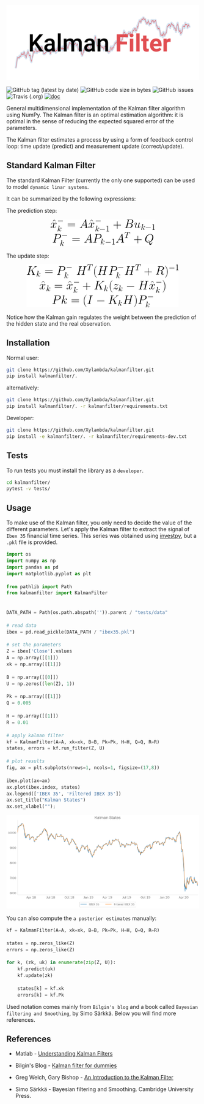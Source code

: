 <p align="center">
  <img src="img/logo.png" width="700">
</p>

![GitHub tag (latest by date)](https://img.shields.io/github/v/tag/Xylambda/kalmanfilter?label=VERSION&style=for-the-badge)
![GitHub code size in bytes](https://img.shields.io/github/languages/code-size/Xylambda/kalmanfilter?style=for-the-badge)
![GitHub issues](https://img.shields.io/github/issues/Xylambda/kalmanfilter?style=for-the-badge)
![Travis (.org)](https://img.shields.io/travis/xylambda/kalmanfilter?style=for-the-badge)
[![doc](https://img.shields.io/badge/DOCS-documentation-blue.svg?style=for-the-badge)](https://xylambda.github.io/kalmanfilter/)

General multidimensional implementation of the Kalman filter algorithm using 
NumPy. The Kalman filter is an optimal estimation algorithm: it is optimal 
in the sense of reducing the expected squared error of the parameters.

The Kalman filter estimates a process by using a form of feedback 
control loop: time update (predict) and measurement update (correct/update).


## Standard Kalman Filter
The standard Kalman Filter (currently the only one supported) can be used to 
model `dynamic linar systems`. 

It can be summarized by the following expressions:

The prediction step:
<p align="center">
  <img src="img/predict.png">
</p>

The update step:
<p align="center">
  <img src="img/update.png">
</p>

Notice how the Kalman gain regulates the weight between the prediction of the
hidden state and the real observation.

## Installation
Normal user:
```bash
git clone https://github.com/Xylambda/kalmanfilter.git
pip install kalmanfilter/.
```

alternatively:
```bash
git clone https://github.com/Xylambda/kalmanfilter.git
pip install kalmanfilter/. -r kalmanfilter/requirements.txt
```

Developer:
```bash
git clone https://github.com/Xylambda/kalmanfilter.git
pip install -e kalmanfilter/. -r kalmanfilter/requirements-dev.txt
```

## Tests
To run tests you must install the library as a `developer`.
```bash
cd kalmanfilter/
pytest -v tests/
```

## Usage
To make use of the Kalman filter, you only need to decide the value of the 
different parameters. Let's apply the Kalman filter to extract the signal of 
`Ibex 35` financial time series. This series was obtained using 
[investpy](https://github.com/alvarobartt/investpy), but a `.pkl` file is 
provided.
```python
import os
import numpy as np
import pandas as pd
import matplotlib.pyplot as plt

from pathlib import Path
from kalmanfilter import KalmanFilter


DATA_PATH = Path(os.path.abspath('')).parent / "tests/data"

# read data
ibex = pd.read_pickle(DATA_PATH / "ibex35.pkl")

# set the parameters
Z = ibex['Close'].values
A = np.array([[1]])
xk = np.array([[1]])

B = np.array([[0]])
U = np.zeros((len(Z), 1))

Pk = np.array([[1]])
Q = 0.005

H = np.array([[1]])
R = 0.01

# apply kalman filter
kf = KalmanFilter(A=A, xk=xk, B=B, Pk=Pk, H=H, Q=Q, R=R)
states, errors = kf.run_filter(Z, U)

# plot results
fig, ax = plt.subplots(nrows=1, ncols=1, figsize=(17,8))

ibex.plot(ax=ax)
ax.plot(ibex.index, states)
ax.legend(['IBEX 35', 'Filtered IBEX 35'])
ax.set_title("Kalman States")
ax.set_xlabel("");
```
![signal](img/signal.png)

You can also compute the `a posterior estimates` manually:
```python
kf = KalmanFilter(A=A, xk=xk, B=B, Pk=Pk, H=H, Q=Q, R=R)

states = np.zeros_like(Z)
errors = np.zeros_like(Z)

for k, (zk, uk) in enumerate(zip(Z, U)):
    kf.predict(uk)
    kf.update(zk)
    
    states[k] = kf.xk
    errors[k] = kf.Pk
```

Used notation comes mainly from `Bilgin's blog` and a book called `Bayesian
filtering and Smoothing`, by Simo Särkkä. Below you will find more references.

## References
* Matlab - [Understanding Kalman Filters](https://www.youtube.com/playlist?list=PLn8PRpmsu08pzi6EMiYnR-076Mh-q3tWr)

* Bilgin's Blog - [Kalman filter for dummies](http://bilgin.esme.org/BitsAndBytes/KalmanFilterforDummies)

* Greg Welch, Gary Bishop - [An Introduction to the Kalman Filter](https://www.cs.unc.edu/~welch/media/pdf/kalman_intro.pdf)

* Simo Särkkä - Bayesian filtering and Smoothing. Cambridge University Press.